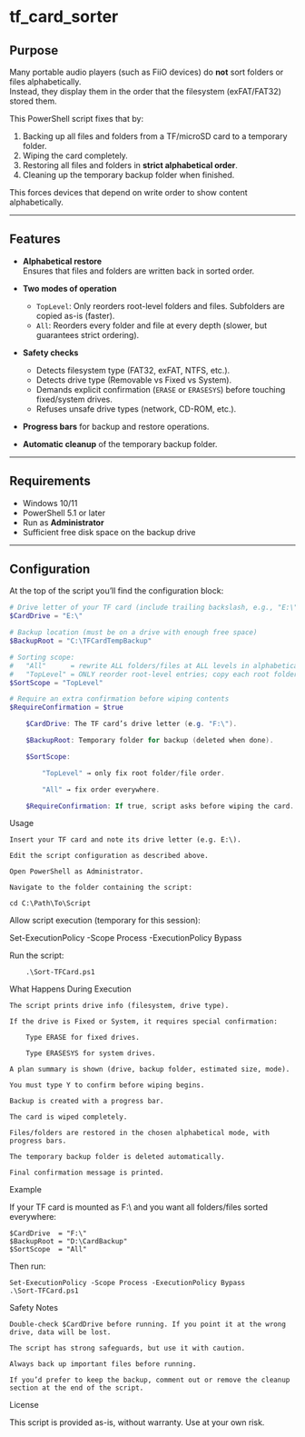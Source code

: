 # tf_card_sorter

## Purpose
Many portable audio players (such as FiiO devices) do **not** sort folders or files alphabetically.  
Instead, they display them in the order that the filesystem (exFAT/FAT32) stored them.  

This PowerShell script fixes that by:
1. Backing up all files and folders from a TF/microSD card to a temporary folder.
2. Wiping the card completely.
3. Restoring all files and folders in **strict alphabetical order**.
4. Cleaning up the temporary backup folder when finished.

This forces devices that depend on write order to show content alphabetically.

---

## Features
- **Alphabetical restore**  
  Ensures that files and folders are written back in sorted order.

- **Two modes of operation**  
  - `TopLevel`: Only reorders root-level folders and files. Subfolders are copied as-is (faster).  
  - `All`: Reorders every folder and file at every depth (slower, but guarantees strict ordering).

- **Safety checks**  
  - Detects filesystem type (FAT32, exFAT, NTFS, etc.).  
  - Detects drive type (Removable vs Fixed vs System).  
  - Demands explicit confirmation (`ERASE` or `ERASESYS`) before touching fixed/system drives.  
  - Refuses unsafe drive types (network, CD-ROM, etc.).

- **Progress bars** for backup and restore operations.

- **Automatic cleanup** of the temporary backup folder.

---

## Requirements
- Windows 10/11  
- PowerShell 5.1 or later  
- Run as **Administrator**  
- Sufficient free disk space on the backup drive  

---

## Configuration
At the top of the script you’ll find the configuration block:

```powershell
# Drive letter of your TF card (include trailing backslash, e.g., "E:\")
$CardDrive = "E:\"

# Backup location (must be on a drive with enough free space)
$BackupRoot = "C:\TFCardTempBackup"

# Sorting scope:
#   "All"      = rewrite ALL folders/files at ALL levels in alphabetical order
#   "TopLevel" = ONLY reorder root-level entries; copy each root folder as a block
$SortScope = "TopLevel"

# Require an extra confirmation before wiping contents
$RequireConfirmation = $true

    $CardDrive: The TF card’s drive letter (e.g. "F:\").

    $BackupRoot: Temporary folder for backup (deleted when done).

    $SortScope:

        "TopLevel" → only fix root folder/file order.

        "All" → fix order everywhere.

    $RequireConfirmation: If true, script asks before wiping the card.
```


Usage

    Insert your TF card and note its drive letter (e.g. E:\).

    Edit the script configuration as described above.

    Open PowerShell as Administrator.

    Navigate to the folder containing the script:

```cd C:\Path\To\Script```

Allow script execution (temporary for this session):

Set-ExecutionPolicy -Scope Process -ExecutionPolicy Bypass

Run the script:

```    .\Sort-TFCard.ps1```

What Happens During Execution

    The script prints drive info (filesystem, drive type).

    If the drive is Fixed or System, it requires special confirmation:

        Type ERASE for fixed drives.

        Type ERASESYS for system drives.

    A plan summary is shown (drive, backup folder, estimated size, mode).

    You must type Y to confirm before wiping begins.

    Backup is created with a progress bar.

    The card is wiped completely.

    Files/folders are restored in the chosen alphabetical mode, with progress bars.

    The temporary backup folder is deleted automatically.

    Final confirmation message is printed.

Example

If your TF card is mounted as F:\ and you want all folders/files sorted everywhere:

```
$CardDrive  = "F:\"
$BackupRoot = "D:\CardBackup"
$SortScope  = "All"
```

Then run:

```
Set-ExecutionPolicy -Scope Process -ExecutionPolicy Bypass
.\Sort-TFCard.ps1
```

Safety Notes

    Double-check $CardDrive before running. If you point it at the wrong drive, data will be lost.

    The script has strong safeguards, but use it with caution.

    Always back up important files before running.

    If you’d prefer to keep the backup, comment out or remove the cleanup section at the end of the script.

License

This script is provided as-is, without warranty. Use at your own risk.
